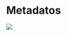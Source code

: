 # Metadatos

![](https://www.google.com/search?q=metadatos&sca_esv=18f6bc0f3068f17c&rlz=1C1MMCH_esPE1093PE1093&udm=2&biw=1536&bih=738&sxsrf=AHTn8zocISzsXbBKM27xHTWFgIQYo9czJQ%3A1741728854818&ei=VqzQZ5LMMbeq1sQPpObKuQ4&ved=0ahUKEwiSz77N_YKMAxU3lZUCHSSzMucQ4dUDCBE&uact=5&oq=metadatos&gs_lp=EgNpbWciCW1ldGFkYXRvczIHECMYJxjJAjIHECMYJxjJAjIFEAAYgAQyBRAAGIAEMgUQABiABDIFEAAYgAQyBRAAGIAEMgUQABiABDIFEAAYgAQyBRAAGIAESN8IUJMEWL4HcAF4AJABAJgBUaAB4gGqAQEzuAEDyAEA-AEBmAIEoAKNAsICChAAGIAEGEMYigXCAgYQABgHGB6YAwCIBgGSBwE0oAf-FQ&sclient=img#imgrc=hrDRimQR4m3QRM&imgdii=xGR2iNob9YmcfM)
